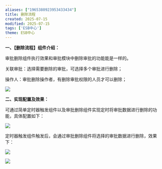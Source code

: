 ```yaml
---
aliases: ["1965380923953433434"]
title: 删除流程
created: 2025-07-15
modified: 2025-07-15
tags: ['ESB中心']
theme: ESB中心
---
```


**一、【删除流程】组件介绍：**

审批删除组件执行效果和审批模块中删除审批的功能能是一样的。

关联审批：选择需要删除的审批，可选择多个审批进行删除；

操作人：审批删除操作者，有删除审批权限的人员才可以删除；

![](03e574319d5d56c2834a36e991c154fb.jpg)

**二、实现配置及效果：**

可通过简单定时器触发组件以及审批删除组件实现定时将审批数据进行删除的功能，具体配置如下：

![](78b9b6f43dbc25d1c397090770460c51.jpg)

定时器触发组件触发后，会通过审批删除组件将选择的审批数据进行删除，效果下：

![](be995e6585f3eb5c9499b11046d8644d.jpg)

![](13a661db631895ec32925c1dfc4255b1.jpg)